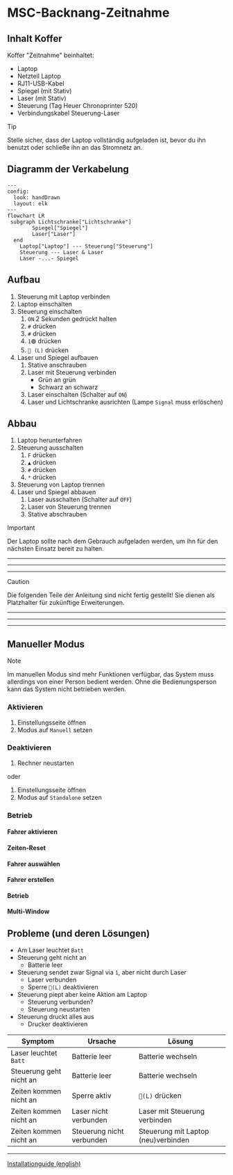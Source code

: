 # MSC-Backnang-Zeitnahme

## Inhalt Koffer

Koffer "Zeitnahme" beinhaltet:

-   Laptop
-   Netzteil Laptop
-   RJ11-USB-Kabel
-   Spiegel (mit Stativ)
-   Laser (mit Stativ)
-   Steuerung (Tag Heuer Chronoprinter 520)
-   Verbindungskabel Steuerung-Laser

> [!TIP]
> Stelle sicher, dass der Laptop vollständig aufgeladen ist, bevor du ihn benutzt oder schließe ihn an das Stromnetz an.

## Diagramm der Verkabelung

```mermaid
---
config:
  look: handDrawn
  layout: elk
---
flowchart LR
 subgraph Lichtschranke["Lichtschranke"]
        Spiegel["Spiegel"]
        Laser["Laser"]
  end
    Laptop["Laptop"] --- Steuerung["Steuerung"]
    Steuerung --- Laser & Laser
    Laser -...- Spiegel
```

## Aufbau

1. Steuerung mit Laptop verbinden
2. Laptop einschalten
3. Steuerung einschalten
    1. `ON` 2 Sekunden gedrückt halten
    2. `#` drücken
    3. `#` drücken
    4. `1🟢` drücken
    5. `🔴 (L)` drücken
4. Laser und Spiegel aufbauen
    1. Stative anschrauben
    2. Laser mit Steuerung verbinden
        - Grün an grün
        - Schwarz an schwarz
    3. Laser einschalten (Schalter auf `ON`)
    4. Laser und Lichtschranke ausrichten (Lampe `Signal` muss erlöschen)

## Abbau

1. Laptop herunterfahren
2. Steuerung ausschalten
    1. `F` drücken
    2. `▲` drücken
    3. `#` drücken
    4. `*` drücken
3. Steuerung von Laptop trennen
4. Laser und Spiegel abbauen
    1. Laser ausschalten (Schalter auf `OFF`)
    2. Laser von Steuerung trennen
    3. Stative abschrauben

> [!IMPORTANT]
> Der Laptop sollte nach dem Gebrauch aufgeladen werden, um ihn für den nächsten Einsatz bereit zu halten.

---

---

---

> [!CAUTION]
> Die folgenden Teile der Anleitung sind nicht fertig gestellt!
> Sie dienen als Platzhalter für zukünftige Erweiterungen.

---

---

---

## Manueller Modus

> [!NOTE]
> Im manuellen Modus sind mehr Funktionen verfügbar, das System muss allerdings von einer Person bedient werden. Ohne die Bedienungsperson kann das System nicht betrieben werden.

### Aktivieren

1. Einstellungsseite öffnen
2. Modus auf `Manuell` setzen

### Deaktivieren

1. Rechner neustarten

oder

1. Einstellungsseite öffnen
2. Modus auf `Standalone` setzen

### Betrieb

#### Fahrer aktivieren

#### Zeiten-Reset

#### Fahrer auswählen

#### Fahrer erstellen

#### Betrieb

#### Multi-Window

## Probleme (und deren Lösungen)

-   Am Laser leuchtet `Batt`
-   Steuerung geht nicht an
    -   Batterie leer
-   Steuerung sendet zwar Signal via `1`, aber nicht durch Laser
    -   Laser verbunden
    -   Sperre `🔴(L)` deaktivieren
-   Steuerung piept aber keine Aktion am Laptop
    -   Steuerung verbunden?
    -   Steuerung neustarten
-   Steuerung druckt alles aus
    -   Drucker deaktivieren

| Symptom                 | Ursache                   | Lösung                              |
| ----------------------- | ------------------------- | ----------------------------------- |
| Laser leuchtet `Batt`   | Batterie leer             | Batterie wechseln                   |
| Steuerung geht nicht an | Batterie leer             | Batterie wechseln                   |
| Zeiten kommen nicht an  | Sperre aktiv              | `🔴(L)` drücken                     |
| Zeiten kommen nicht an  | Laser nicht verbunden     | Laser mit Steuerung verbinden       |
| Zeiten kommen nicht an  | Steuerung nicht verbunden | Steuerung mit Laptop (neu)verbinden |

---

[Installationguide (english)](/docs/installEN.md)
